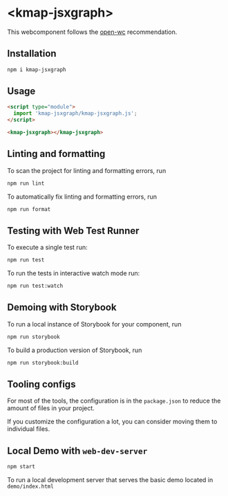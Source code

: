 # \<kmap-jsxgraph>

This webcomponent follows the [open-wc](https://github.com/open-wc/open-wc) recommendation.

## Installation

```bash
npm i kmap-jsxgraph
```

## Usage

```html
<script type="module">
  import 'kmap-jsxgraph/kmap-jsxgraph.js';
</script>

<kmap-jsxgraph></kmap-jsxgraph>
```

## Linting and formatting

To scan the project for linting and formatting errors, run

```bash
npm run lint
```

To automatically fix linting and formatting errors, run

```bash
npm run format
```

## Testing with Web Test Runner

To execute a single test run:

```bash
npm run test
```

To run the tests in interactive watch mode run:

```bash
npm run test:watch
```

## Demoing with Storybook

To run a local instance of Storybook for your component, run

```bash
npm run storybook
```

To build a production version of Storybook, run

```bash
npm run storybook:build
```


## Tooling configs

For most of the tools, the configuration is in the `package.json` to reduce the amount of files in your project.

If you customize the configuration a lot, you can consider moving them to individual files.

## Local Demo with `web-dev-server`

```bash
npm start
```

To run a local development server that serves the basic demo located in `demo/index.html`
